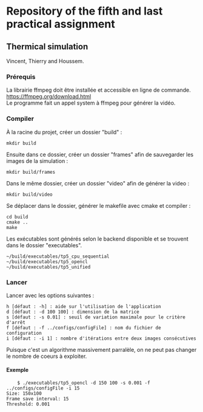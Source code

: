 # Repository of the fifth and last practical assignment
## Thermical simulation
Vincent, Thierry and Houssem.

### Prérequis
La librairie ffmpeg doit être installée et accessible en ligne de commande.  
https://ffmpeg.org/download.html  
Le programme fait un appel system à ffmpeg pour générer la vidéo.

### Compiler
À la racine du projet, créer un dossier "build" :
```
mkdir build
```
Ensuite dans ce dossier, créer un dossier "frames" afin de sauvegarder les images de la simulation :
```
mkdir build/frames
```

Dans le même dossier, créer un dossier "video" afin de générer la video :
```
mkdir build/video
```

Se déplacer dans le dossier, générer le makefile avec cmake et compiler :
```
cd build
cmake ..
make
```
Les exécutables sont générés selon le backend disponible et se trouvent dans le dossier "executables".
```
~/build/executables/tp5_cpu_sequential
~/build/executables/tp5_opencl
~/build/executables/tp5_unified
```
### Lancer
Lancer avec les options suivantes :
```
h [défaut : -h] : aide sur l'utilisation de l'application
d [défaut : -d 100 100] : dimension de la matrice
s [défaut : -s 0.01] : seuil de variation maximale pour le critère d'arrêt
f [défaut : -f ../configs/configFile] : nom du fichier de configuration
i [défaut : -i 1] : nombre d'itérations entre deux images consécutives
```
Puisque c'est un algorithme massivement parralèle, on ne peut pas changer le nombre de coeurs à exploiter.
#### Exemple
```
    $ ./executables/tp5_opencl -d 150 100 -s 0.001 -f ../configs/configFile -i 15
Size: 150x100
Frame save interval: 15
Threshold: 0.001
```
